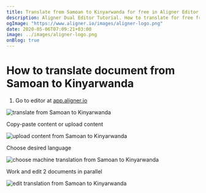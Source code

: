 ```yaml
---
title: Translate from Samoan to Kinyarwanda for free in Aligner Editor
description: Aligner Dual Editor Tutorial. How to translate for free from Samoan to Kinyarwanda. Aligner is multilingual document management platform. 
ogImage: "https://www.aligner.io/images/aligner-logo.png"
date: 2020-05-06T07:09:21+03:00
image: ../images/aligner-logo.png
onBlog: true
---
```


# How to translate document from Samoan to Kinyarwanda

1. Go to editor at [app.aligner.io](https://app.aligner.io "Aligner App web page")

![translate from Samoan to Kinyarwanda](../aligner-blank-editor.png "translate from Samoan to Kinyarwanda")

Copy-paste content or upload content

![upload content from Samoan to Kinyarwanda](../aligner-uploaded-document.png "upload content from Samoan to Kinyarwanda")

Choose desired language

![choose machine translation from Samoan to Kinyarwanda](../aligner-language-dropdown.png "choose machine translation from Samoan to Kinyarwanda")

Work and edit 2 documents in parallel

![edit translation from Samoan to Kinyarwanda](../aligner-double-sitded-editor.png "edit translation from Samoan to Kinyarwanda")

